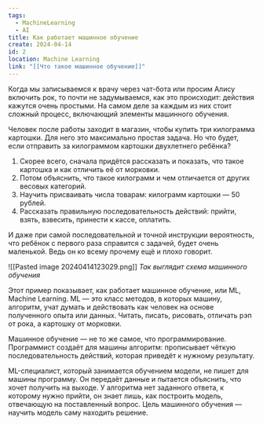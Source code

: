 ```yaml
---
tags:
  - MachineLearning
  - AI
title: Как работает машинное обучение
create: 2024-04-14
id: 2
location: Machine Learning
link: "[[Что такое машинное обучение]]"
---
```

Когда мы записываемся к врачу через чат-бота или просим Алису включить рок, то почти не задумываемся, как это происходит: действия кажутся очень простыми. На самом деле за каждым из них стоит сложный процесс, включающий элементы машинного обучения.  
  
Человек после работы заходит в магазин, чтобы купить три килограмма картошки. Для него это максимально простая задача. Но что будет, если отправить за килограммом картошки двухлетнего ребёнка?  
  
1. Скорее всего, сначала придётся рассказать и показать, что такое картошка и как отличить её от морковки.  
2. Потом объяснить, что такое килограмм и чем отличается от других весовых категорий.  
3. Научить присваивать числа товарам: килограмм картошки — 50 рублей.  
4. Рассказать правильную последовательность действий: прийти, взять, взвесить, принести к кассе, оплатить.  
  
И даже при самой последовательной и точной инструкции вероятность, что ребёнок с первого раза справится с задачей, будет очень маленькой. Ведь он ко всему прочему ещё и плохо говорит.

![[Pasted image 20240414123029.png]]
*Так выглядит схема машинного обучения*

Этот пример показывает, как работает машинное обучение, или ML, Machine Learning. ML — это класс методов, в которых машину, алгоритм, учат думать и действовать как человек на основе полученного опыта или данных. Читать, писать, рисовать, отличать рэп от рока, а картошку от морковки.

Машинное обучение — не то же самое, что программирование. Программист создаёт для машины алгоритм: прописывает чёткую последовательность действий, которая приведёт к нужному результату.

ML-специалист, который занимается обучением модели, не пишет для машины программу. Он передаёт данные и пытается объяснить, что хочет получить на выходе. У алгоритма нет заданного ответа, к которому нужно прийти, он знает лишь, как построить модель, отвечающую на поставленный вопрос. Цель машинного обучения — научить модель саму находить решение.